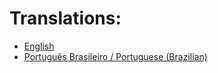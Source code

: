 # Translations:

- [English](https://github.com/AndreKuratomi/finances_tables_to_db_and_mail)
- [Português Brasileiro / Portuguese (Brazilian)](/.multilingual_readmes/README.pt-br.md)
